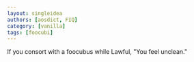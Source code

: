 ```yaml
---
layout: singleidea
authors: [aosdict, FIQ]
category: [vanilla]
tags: [foocubi]
---
```

If you consort with a foocubus while Lawful, "You feel unclean."
